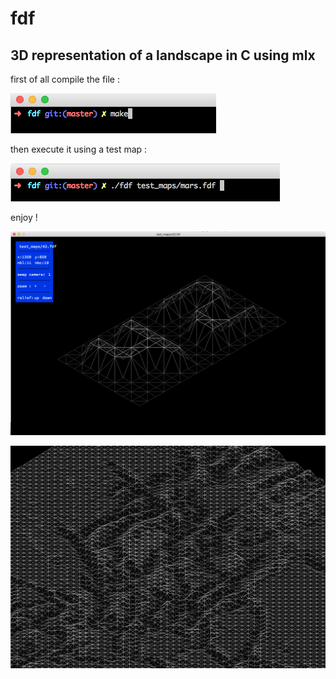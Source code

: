# fdf

## 3D representation of a landscape in C using mlx

first of all compile the file :

![alt text](readmefdf/compilefdf.png)

then execute it using a test map :

![alt text](readmefdf/launchfdf.png)

enjoy !

![alt text](readmefdf/42.png)


![alt text](readmefdf/mars.png "thats mars !")

